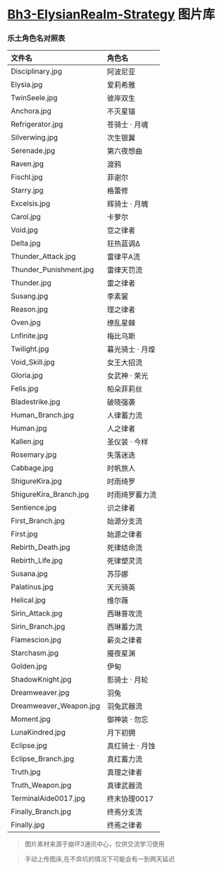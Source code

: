 # [Bh3-ElysianRealm-Strategy](https://github.com/MskTim/Bh3-ElysianRealm-Strategy) 图片库
### 乐土角色名对照表
| 文件名                 | 角色名          |
| :--------------------- | :-------------- |
| Disciplinary.jpg | 阿波尼亚 |
| Elysia.jpg | 爱莉希雅 |
| TwinSeele.jpg | 彼岸双生 |
| Anchora.jpg | 不灭星锚 |
| Refrigerator.jpg | 苍骑士 · 月魂 |
| Silverwing.jpg | 次生银翼 |
| Serenade.jpg | 第六夜想曲 |
| Raven.jpg | 渡鸦 |
| Fischl.jpg | 菲谢尔 |
| Starry.jpg | 格蕾修 |
| Excelsis.jpg | 辉骑士 · 月魄 |
| Carol.jpg | 卡萝尔 |
| Void.jpg | 空之律者 |
| Delta.jpg | 狂热蓝调Δ |
| Thunder_Attack.jpg | 雷律平A流 |
| Thunder_Punishment.jpg | 雷律天罚流 |
| Thunder.jpg | 雷之律者 |
| Susang.jpg | 李素裳 |
| Reason.jpg | 理之律者 |
| Oven.jpg | 缭乱星棘 |
| Lnfinite.jpg | 梅比乌斯 |
| Twilight.jpg | 暮光骑士 · 月煌 |
| Void_Skill.jpg | 女王大招流 |
| Gloria.jpg | 女武神 · 荣光 |
| Felis.jpg | 帕朵菲莉丝 |
| Bladestrike.jpg | 破晓强袭 |
| Human_Branch.jpg | 人律蓄力流 |
| Human.jpg | 人之律者 |
| Kallen.jpg | 圣仪装 · 今样 |
| Rosemary.jpg | 失落迷迭 |
| Cabbage.jpg | 时帆旅人 |
| ShigureKira.jpg | 时雨绮罗 |
| ShigureKira_Branch.jpg | 时雨绮罗蓄力流 |
| Sentience.jpg | 识之律者 |
| First_Branch.jpg | 始源分支流 |
| First.jpg | 始源之律者 |
| Rebirth_Death.jpg | 死律结命流 |
| Rebirth_Life.jpg | 死律塑灵流 |
| Susana.jpg | 苏莎娜 |
| Palatinus.jpg | 天元骑英 |
| Helical.jpg | 维尔薇 |
| Sirin_Attack.jpg | 西琳普攻流 |
| Sirin_Branch.jpg | 西琳蓄力流 |
| Flamescion.jpg | 薪炎之律者 |
| Starchasm.jpg | 魇夜星渊 |
| Golden.jpg | 伊甸|
| ShadowKnight.jpg | 影骑士 · 月轮 |
| Dreamweaver.jpg | 羽兔 |
| Dreamweaver_Weapon.jpg | 羽兔武器流 |
| Moment.jpg | 御神装 · 勿忘 |
| LunaKindred.jpg | 月下初拥 |
| Eclipse.jpg | 真红骑士 · 月蚀 |
| Eclipse_Branch.jpg | 真红蓄力流 |
| Truth.jpg | 真理之律者 |
| Truth_Weapon.jpg | 真律武器流 |
| TerminalAide0017.jpg | 终末协理0017 |
| Finally_Branch.jpg | 终焉分支流 |
| Finally.jpg | 终焉之律者 |

> 图片素材来源于崩坏3通讯中心，仅供交流学习使用

> 手动上传图床,在不弃坑的情况下可能会有一到两天延迟
